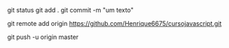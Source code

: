git status
git add .
git commit -m "um texto"

git remote add origin https://github.com/Henrique6675/cursojavascript.git

git push -u origin master